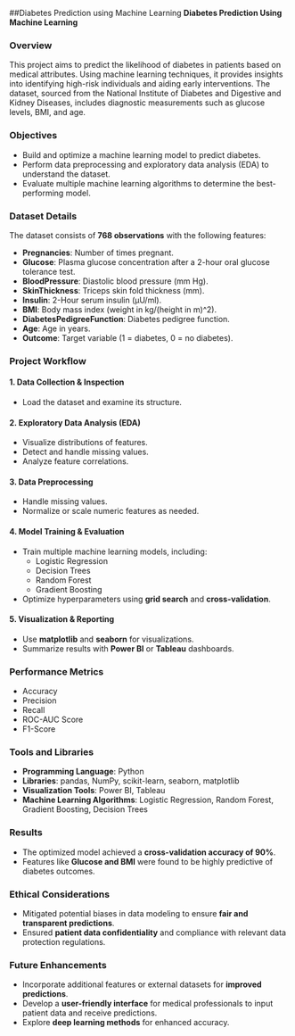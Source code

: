 ##Diabetes Prediction using Machine Learning
**Diabetes Prediction Using Machine Learning**  

### **Overview**  
This project aims to predict the likelihood of diabetes in patients based on medical attributes. Using machine learning techniques, it provides insights into identifying high-risk individuals and aiding early interventions. The dataset, sourced from the National Institute of Diabetes and Digestive and Kidney Diseases, includes diagnostic measurements such as glucose levels, BMI, and age.  

### **Objectives**  
- Build and optimize a machine learning model to predict diabetes.  
- Perform data preprocessing and exploratory data analysis (EDA) to understand the dataset.  
- Evaluate multiple machine learning algorithms to determine the best-performing model.  

### **Dataset Details**  
The dataset consists of **768 observations** with the following features:  
- **Pregnancies**: Number of times pregnant.  
- **Glucose**: Plasma glucose concentration after a 2-hour oral glucose tolerance test.  
- **BloodPressure**: Diastolic blood pressure (mm Hg).  
- **SkinThickness**: Triceps skin fold thickness (mm).  
- **Insulin**: 2-Hour serum insulin (μU/ml).  
- **BMI**: Body mass index (weight in kg/(height in m)^2).  
- **DiabetesPedigreeFunction**: Diabetes pedigree function.  
- **Age**: Age in years.  
- **Outcome**: Target variable (1 = diabetes, 0 = no diabetes).  

### **Project Workflow**  
#### **1. Data Collection & Inspection**  
- Load the dataset and examine its structure.  

#### **2. Exploratory Data Analysis (EDA)**  
- Visualize distributions of features.  
- Detect and handle missing values.  
- Analyze feature correlations.  

#### **3. Data Preprocessing**  
- Handle missing values.  
- Normalize or scale numeric features as needed.  

#### **4. Model Training & Evaluation**  
- Train multiple machine learning models, including:  
  - Logistic Regression  
  - Decision Trees  
  - Random Forest  
  - Gradient Boosting  
- Optimize hyperparameters using **grid search** and **cross-validation**.  

#### **5. Visualization & Reporting**  
- Use **matplotlib** and **seaborn** for visualizations.  
- Summarize results with **Power BI** or **Tableau** dashboards.  

### **Performance Metrics**  
- Accuracy  
- Precision  
- Recall  
- ROC-AUC Score  
- F1-Score  

### **Tools and Libraries**  
- **Programming Language**: Python  
- **Libraries**: pandas, NumPy, scikit-learn, seaborn, matplotlib  
- **Visualization Tools**: Power BI, Tableau  
- **Machine Learning Algorithms**: Logistic Regression, Random Forest, Gradient Boosting, Decision Trees  

### **Results**  
- The optimized model achieved a **cross-validation accuracy of 90%**.  
- Features like **Glucose and BMI** were found to be highly predictive of diabetes outcomes.  

### **Ethical Considerations**  
- Mitigated potential biases in data modeling to ensure **fair and transparent predictions**.  
- Ensured **patient data confidentiality** and compliance with relevant data protection regulations.  

### **Future Enhancements**  
- Incorporate additional features or external datasets for **improved predictions**.  
- Develop a **user-friendly interface** for medical professionals to input patient data and receive predictions.  
- Explore **deep learning methods** for enhanced accuracy.  


